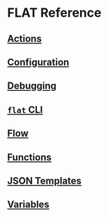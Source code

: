 # FLAT Reference

## [Actions](actions/README.md)

## [Configuration](configuration.md)

## [Debugging](debugging.md)

## [`flat` CLI](flat-cli.md)

## [Flow](flow.md)

## [Functions](functions/README.md)

## [JSON Templates](templating/README.md)

## [Variables](variables.md)
